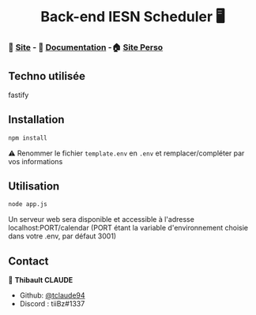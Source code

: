 <h1 align="center">Back-end IESN Scheduler 🖥️</h1>

### 📆 [Site](https://iesn.thibaultclaude.be) - 📝 [Documentation](https://iesn-ig.github.io/IESN-Scheduler/) -🏠 [Site Perso](https://thibaultclaude.be) 

## Techno utilisée
fastify

## Installation
```bash
npm install
```
⚠️ Renommer le fichier `template.env` en `.env` et remplacer/compléter par vos informations

## Utilisation
```bash
node app.js
```
Un serveur web sera disponible et accessible à l'adresse localhost:PORT/calendar (PORT étant la variable d'environnement choisie dans votre .env, par défaut 3001)

## Contact

👤 **Thibault CLAUDE**

* Github: [@tclaude94](https://github.com/tclaude94)
* Discord : tiiBz#1337